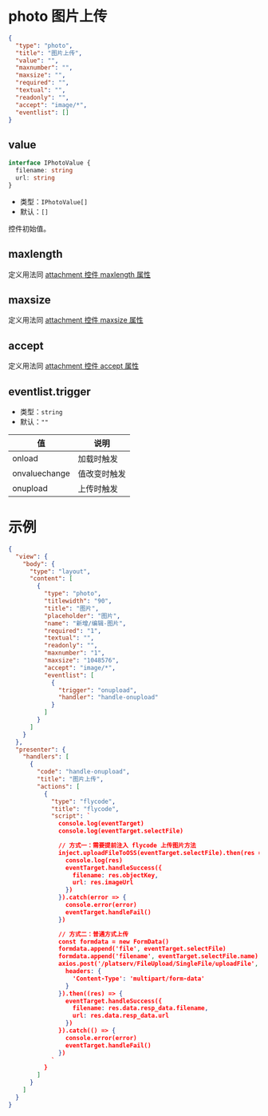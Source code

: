 # photo 图片上传

```json
{
  "type": "photo",
  "title": "图片上传",
  "value": "",
  "maxnumber": "",
  "maxsize": "",
  "required": "",
  "textual": "",
  "readonly": "",
  "accept": "image/*",
  "eventlist": []
}
```

## value
```typescript
interface IPhotoValue {
  filename: string
  url: string
}
```
+ 类型：`IPhotoValue[]`
+ 默认：`[]`

控件初始值。

## maxlength
定义用法同 [attachment 控件 maxlength 属性](components/attachment?id=maxlength)

## maxsize
定义用法同 [attachment 控件 maxsize 属性](components/attachment?id=maxsize)

## accept
定义用法同 [attachment 控件 accept 属性](components/attachment?id=accept)

## eventlist.trigger
+ 类型：`string`
+ 默认：`""`

| 值 | 说明 |
| ---- | ---- |
| onload | 加载时触发 |
| onvaluechange | 值改变时触发 |
| onupload | 上传时触发 |

# 示例
```json
{
  "view": {
    "body": {
      "type": "layout",
      "content": [
        {
          "type": "photo",
          "titlewidth": "90",
          "title": "图片",
          "placeholder": "图片",
          "name": "新增/编辑-图片",
          "required": "1",
          "textual": "",
          "readonly": "",
          "maxnumber": "1",
          "maxsize": "1048576",
          "accept": "image/*",
          "eventlist": [
            {
              "trigger": "onupload",
              "handler": "handle-onupload"
            }
          ]
        }
      ]
    }
  },
  "presenter": {
    "handlers": [
      {
        "code": "handle-onupload",
        "title": "图片上传",
        "actions": [
          {
            "type": "flycode",
            "title": "flycode",
            "script": `
              console.log(eventTarget)
              console.log(eventTarget.selectFile)

              // 方式一：需要提前注入 flycode 上传图片方法
              inject.uploadFileToOSS(eventTarget.selectFile).then(res => {
                console.log(res)
                eventTarget.handleSuccess({
                  filename: res.objectKey,
                  url: res.imageUrl
                })
              }).catch(error => {
                console.error(error)
                eventTarget.handleFail()
              })

              // 方式二：普通方式上传
              const formdata = new FormData()
              formdata.append('file', eventTarget.selectFile)
              formdata.append('filename', eventTarget.selectFile.name)
              axios.post('/platserv/FileUpload/SingleFile/uploadFile', formdata, {
                headers: {
                  'Content-Type': 'multipart/form-data'
                }
              }).then((res) => {
                eventTarget.handleSuccess({
                  filename: res.data.resp_data.filename,
                  url: res.data.resp_data.url
                })
              }).catch(() => {
                console.error(error)
                eventTarget.handleFail()
              })
            `
          }
        ]
      }
    ]
  }
}
```
